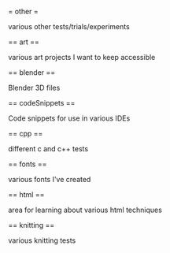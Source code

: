= other =

various other tests/trials/experiments


== art ==

various art projects I want to keep accessible


== blender ==

Blender 3D files


== codeSnippets ==

Code snippets for use in various IDEs


== cpp ==

different c and c++ tests


== fonts ==

various fonts I've created


== html ==

area for learning about various html techniques


== knitting ==

various knitting tests
